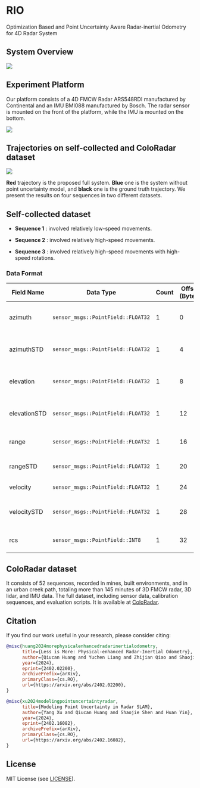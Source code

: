 # RIO

Optimization Based and Point Uncertainty Aware Radar-inertial Odometry for 4D Radar System

## System Overview

![](https://wpcos-1300629776.cos.ap-chengdu.myqcloud.com/wpcos-1300629776/Galleryrio-factor.jpg)

## Experiment Platform

Our platform consists of a 4D FMCW Radar ARS548RDI manufactured by Continental and an IMU BMI088 manufactured by Bosch. The radar sensor is mounted on the front of the platform, while the IMU is mounted on the bottom.

![](https://wpcos-1300629776.cos.ap-chengdu.myqcloud.com/wpcos-1300629776/Galleryplatform.png)

## Trajectories on self-collected and ColoRadar dataset

![](https://wpcos-1300629776.cos.ap-chengdu.myqcloud.com/wpcos-1300629776/Galleryablation_pic.png)

**Red** trajectory is the proposed full system. **Blue** one is the system without point uncertainty model, and **black** one is the ground truth trajectory. We present the results on four sequences in two different datasets.

## Self-collected dataset

- **Sequence 1** : involved relatively low-speed movements.

- **Sequence 2** : involved relatively high-speed movements.

- **Sequence 3** : involved relatively high-speed movements with high-speed rotations.

### Data Format


| Field Name   | Data Type                        | Count | Offset (Bytes) | Remarks                        |
|--------------|----------------------------------|-------|----------------|--------------------------------|
| azimuth      | `sensor_msgs::PointField::FLOAT32` | 1     | 0              | Angle in the horizontal plane  |
| azimuthSTD   | `sensor_msgs::PointField::FLOAT32` | 1     | 4              | Standard deviation of azimuth  |
| elevation    | `sensor_msgs::PointField::FLOAT32` | 1     | 8              | Angle in the vertical plane    |
| elevationSTD | `sensor_msgs::PointField::FLOAT32` | 1     | 12             | Standard deviation of elevation|
| range        | `sensor_msgs::PointField::FLOAT32` | 1     | 16             | Distance to the target         |
| rangeSTD     | `sensor_msgs::PointField::FLOAT32` | 1     | 20             | Standard deviation of range    |
| velocity     | `sensor_msgs::PointField::FLOAT32` | 1     | 24             | Speed of the target            |
| velocitySTD  | `sensor_msgs::PointField::FLOAT32` | 1     | 28             | Standard deviation of velocity |
| rcs          | `sensor_msgs::PointField::INT8`    | 1     | 32             | Radar cross-section            |


## ColoRadar dataset

It consists of 52 sequences, recorded in mines, built environments, and in an urban creek path, totaling more than 145 minutes of 3D FMCW radar, 3D lidar, and IMU data. The full dataset, including sensor data, calibration sequences, and evaluation scripts. It is available at [ColoRadar](https://arpg.github.io/coloradar/).

## Citation

If you find our work useful in your research, please consider citing:

```bibtex
@misc{huang2024morephysicalenhancedradarinertialodometry,
      title={Less is More: Physical-enhanced Radar-Inertial Odometry},
      author={Qiucan Huang and Yuchen Liang and Zhijian Qiao and Shaojie Shen and Huan Yin},
      year={2024},
      eprint={2402.02200},
      archivePrefix={arXiv},
      primaryClass={cs.RO},
      url={https://arxiv.org/abs/2402.02200},
}
```

```bibtex
@misc{xu2024modelingpointuncertaintyradar,
      title={Modeling Point Uncertainty in Radar SLAM},
      author={Yang Xu and Qiucan Huang and Shaojie Shen and Huan Yin},
      year={2024},
      eprint={2402.16082},
      archivePrefix={arXiv},
      primaryClass={cs.RO},
      url={https://arxiv.org/abs/2402.16082},
}
```

## License

MIT License (see [LICENSE](LICENSE)).
